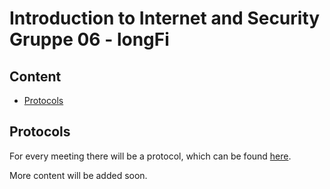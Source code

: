 # Introduction to Internet and Security Gruppe 06 - longFi

## Content

* [Protocols](#protocols)

## Protocols

For every meeting there will be a protocol, which can be found [here](https://github.com/cn-uofbasel/BACnet/tree/master/groups/06-longFi/Protocols).

More content will be added soon.